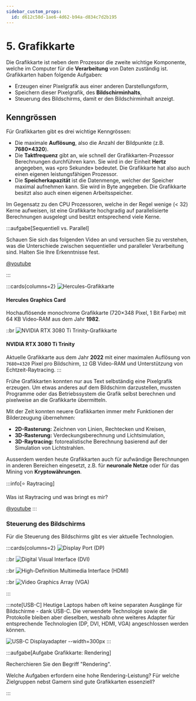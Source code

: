 ```yaml
---
sidebar_custom_props:
  id: d612c58d-1ae6-4d62-b94a-d834c7d2b195
---
```


# 5. Grafikkarte

Die Grafikkarte ist neben dem Prozessor die zweite wichtige Komponente, welche im Computer für die **Verarbeitung** von Daten zuständig ist. Grafikkarten haben folgende Aufgaben:

- Erzeugen einer Pixelgrafik aus einer anderen Darstellungsform,
- Speichern dieser Pixelgrafik, des **Bildschirminhalts**,
- Steuerung des Bildschirms, damit er den Bildschirminhalt anzeigt.


## Kenngrössen

Für Grafikkarten gibt es drei wichtige Kenngrössen:

- Die maximale **Auflösung**, also die Anzahl der Bildpunkte (z.B. __7680×4320__).
- Die **Taktfrequenz** gibt an, wie schnell der Grafikkarten-Prozessor Berechnungen durchführen kann. Sie wird in der Einheit **Hertz** angegeben, was «pro Sekunde» bedeutet. Die Grafikkarte hat also auch einen eigenen leistungsfähigen Prozessor.
- Die **Speicherkapazität** ist die Datenmenge, welcher der Speicher maximal aufnehmen kann. Sie wird in Byte angegeben. Die Grafikkarte besitzt also auch einen eigenen Arbeitsspeicher.

Im Gegensatz zu den CPU Prozessoren, welche in der Regel wenige (< 32) Kerne aufweisen, ist eine Grafikkarte hochgradig auf parallelisierte Berechnungen ausgelegt und besitzt entsprechend viele Kerne.

:::aufgabe[Sequentiell vs. Parallel]
<Answer type="state" webKey="6b6cdbde-323a-43a5-b869-ce39c570af88" />

Schauen Sie sich das folgenden Video an und versuchen Sie zu verstehen, was die Unterschiede zwischen sequentieller und paralleler Verarbeitung sind. Halten Sie Ihre Erkenntnisse fest.

[@youtube](https://www.youtube-nocookie.com/embed/ZrJeYFxpUyQ?start=159)

<Answer type="text" webKey="b60306a9-b13d-445d-a422-51ea087717bc" />

:::

:::cards{columns=2}
![Hercules-Grafikkarte](images/05-hercules.png)

#### Hercules Graphics Card
Hochauflösende monochrome Grafikkarte (720×348 Pixel, 1 Bit Farbe) mit 64 KB Video-RAM aus dem Jahr **1982**.

::br
![NVIDIA RTX 3080 Ti Trinity-Grafikkarte](images/05-nvidia-rtx-3080-trinity.jpg)
#### NVIDIA RTX 3080 Ti Trinity

Aktuelle Grafikkarte aus dem Jahr **2022** mit einer maximalen Auflösung von `7680×4320` Pixel pro Bildschirm, `12` GB Video-RAM und Unterstützung von Echtzeit-Raytracing.
:::

Frühe Grafikkarten konnten nur aus Text selbständig eine Pixelgrafik erzeugen. Um etwas anderes auf dem Bildschirm darzustellen, mussten Programme oder das Betriebssystem die Grafik selbst berechnen und pixelweise an die Grafikkarte übermitteln.

Mit der Zeit konnten neuere Grafikkarten immer mehr Funktionen der Bilderzeugung übernehmen:

- **2D-Rasterung:** Zeichnen von Linien, Rechtecken und Kreisen,
- **3D-Rasterung:** Verdeckungsberechnung und Lichtsimulation,
- **3D-Raytracing:** fotorealistische Berechnung basierend auf der Simulation von Lichtstrahlen.

Ausserdem werden heute Grafikkarten auch für aufwändige Berechnungen in anderen Bereichen eingesetzt, z.B. für **neuronale Netze** oder für das Mining von **Kryptowährungen**.


:::info[⭐️ Raytracing]

Was ist Raytracing und was bringt es mir?

[@youtube](https://www.youtube-nocookie.com/embed/vy8kHdw9gCI?start=66)
:::

### Steuerung des Bildschirms

Für die Steuerung des Bildschirms gibt es vier aktuelle Technologien.

:::cards{columns=2}
![Display Port (DP)](images/05-dp.png)

::br
![Digital Visual Interface (DVI)](images/05-dvi.png)

::br
![High-Definition Multimedia Interface (HDMI)](images/05-hdmi.png)

::br
![Video Graphics Array (VGA)](images/05-vga.png)

:::

:::note[USB-C]
Heutige Laptops haben oft keine separaten Ausgänge für Bildschirme - dank USB-C. Die verwendete Technologie sowie die Protokolle bleiben aber dieselben, weshalb ohne weiteres Adapter für entsprechende Technologien (DP, DVI, HDMI, VGA) angeschlossen werden können.

![USB-C Displayadapter --width=300px](images/05-usbc-adapter.jpg)
:::

:::aufgabe[Aufgabe Grafikkarte: Rendering]
<Answer type="state" webKey="ff40f1f1-5667-4978-a848-e4da4532b658" />

Recherchieren Sie den Begriff "Rendering".

<Answer type="text" webKey="30ee181c-fe31-4362-8274-68fd87478824" />

Welche Aufgaben erfordern eine hohe Rendering-Leistung? Für welche Zielgruppen nebst Gamern sind gute Grafikkarten essenziell?

<Answer type="text" webKey="bdf478bd-68f0-4980-b98e-74fd2be9065b" />
:::
